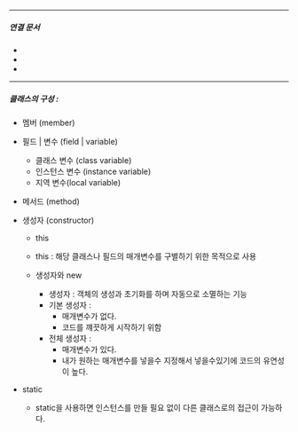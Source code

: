 

----
##### 연결 문서

- 
- 
- 
---

##### 클래스의 구성 :
- 멤버 (member)
  
- 필드 | 변수 (field | variable)
	- 클래스 변수 (class variable)
	- 인스턴스 변수 (instance variable)
	- 지역 변수(local variable)
	  
- 메서드 (method)
	  
- 생성자 (constructor)
	- this
    
    - this : 해당 클래스나 필드의 매개변수를 구별하기 위한 목적으로 사용
	
	- 생성자와 new
	    - 생성자 : 객체의 생성과 초기화를 하며 자동으로 소멸하는 기능
	    - 기본 생성자 : 
	    	* 매개변수가 없다. 
	    	* 코드를 꺠끗하게 시작하기 위함
	    - 전체 생성자 : 
	    	* 매개변수가 있다. 
	    	* 내가 원하는 매개변수를 넣을수 지정해서 넣을수있기에 코드의 유연성이 높다.
	    	  
- static
	- static을 사용하면 인스턴스를 만들 필요 없이 다른 클래스로의 접근이 가능하다.